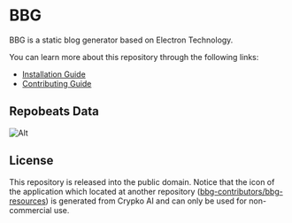 # BBG

BBG is a static blog generator based on Electron Technology.

You can learn more about this repository through the following links:

- [Installation Guide](/en/installation_guide.md)
- [Contributing Guide](/en/developer-guide/CONTRIBUTING.md)

## Repobeats Data

![Alt](https://repobeats.axiom.co/api/embed/2b43688cbf52e138e774f5c9909c3bac3893390a.svg "Repobeats analytics image")

## License

This repository is released into the public domain. Notice that the icon of the application which located at another repository ([bbg-contributors/bbg-resources](https://github.com/bbg-contributors/bbg-resources)) is generated from Crypko AI and can only be used for non-commercial use.
